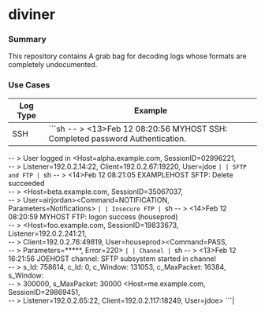 # diviner

### Summary
This repository contains 
A grab bag for decoding logs whose formats are completely undocumented.

### Use Cases
| Log Type | Example |
| ------ | ------ |
| SSH | ```sh --  > <13>Feb 12 08:20:56 MYHOST SSH: Completed password Authentication.  
-- > User logged in <Host=alpha.example.com, SessionID=02996221,    
-- > Listener=192.0.2.14:22, Client=192.0.2.67:19220, User=jdoe ```|
| SFTP and FTP | ```sh --  > <14>Feb 12 08:21:05 EXAMPLEHOST SFTP: Delete succeeded   
--  > <Host=beta.example.com, SessionID=35067037,   
--  > User=airjordan><Command=NOTIFICATION, Parameters=Notifications>   ```|
| Insecure FTP | ```sh --  > <14>Feb 12 08:20:59 MYHOST FTP: logon success (houseprod)   
--  > <Host=foo.example.com, SessionID=19833673, Listener=192.0.2.241:21,   
--  > Client=192.0.2.76:49819, User=houseprod><Command=PASS,   
--  > Parameters=*****, Error=220>   ```|
| Channel | ```sh -- > <13>Feb 12 16:21:56 JOEHOST channel: SFTP subsystem started in channel   
-- > s_Id: 758614, c_Id: 0, c_Window: 131053, c_MaxPacket: 16384, s_Window:   
-- > 300000, s_MaxPacket: 30000 <Host=me.example.com, SessionID=29869451,   
-- > Listener=192.0.2.65:22, Client=192.0.2.117:18249, User=jdoe>   ```|